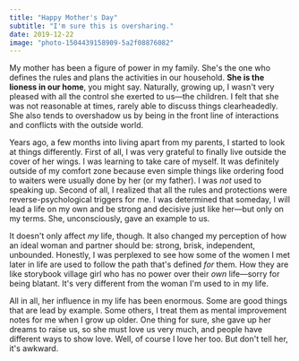 ```yaml
---
title: "Happy Mother's Day"
subtitle: "I'm sure this is oversharing."
date: 2019-12-22
image: "photo-1504439158909-5a2f08876082"
---
```


My mother has been a figure of power in my family. She's the one who defines the rules and plans the activities in our household. **She is the lioness in our home**, you might say. Naturally, growing up, I wasn't very pleased with all the control she exerted to us&mdash;the children. I felt that she was not reasonable at times, rarely able to discuss things clearheadedly. She also tends to overshadow us by being in the front line of interactions and conflicts with the outside world.

Years ago, a few months into living apart from my parents, I started to look at things differently. First of all, I was very grateful to finally live outside the cover of her wings. I was learning to take care of myself. It was definitely outside of my comfort zone because even simple things like ordering food to waiters were usually done by her (or my father). I was *not* used to speaking up. Second of all, I realized that all the rules and protections were reverse-psychological triggers for me. I was determined that someday, I will lead a life on my own and be strong and decisive just like her&mdash;but only on my terms. She, unconsciously, gave an example to us.

It doesn't only affect *my* life, though. It also changed my perception of how an ideal woman and partner should be: strong, brisk, independent, unbounded. Honestly, I was perplexed to see how some of the women I met later in life are used to follow the path that's defined *for* them. How they are like storybook village girl who has no power over their *own* life&mdash;sorry for being blatant. It's very different from the woman I'm used to in my life.

All in all, her influence in my life has been enormous. Some are good things that are lead by example. Some others, I treat them as mental improvement notes for me when I grow up older. One thing for sure, she gave up her dreams to raise us, so she must love us very much, and people have different ways to show love. Well, of course I love her too. But don't tell her, it's awkward.
